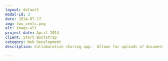 ```yaml
---
layout: default
modal-id: 3
date: 2014-07-17
img: two_cents.png
alt: image-alt
project-date: April 2014
client: Start Bootstrap
category: Web Development
description: Collaborative sharing app.  Allows for uploads of documents, audio, video via Paperclip, with live chat powered by Pusher.<p><a href="https://twocents-metis.herokuapp.com">View on Heroku</a><p><a href="https://github.com/thisismetis/two_cents">View code on GitHub</a>

---
```

